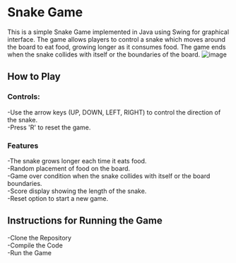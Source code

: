 # Snake Game

This is a simple Snake Game implemented in Java using Swing for graphical interface. The game allows players to control a snake which moves around the board to eat food, growing longer as it consumes food. The game ends when the snake collides with itself or the boundaries of the board.
![image](https://github.com/Ishaan1710/Classic-Snake-Game/assets/128537896/c19f0c2f-c004-47cb-a64d-0faea94c225a)

## How to Play
### Controls:
  -Use the arrow keys (UP, DOWN, LEFT, RIGHT) to control the direction of the snake.<br/>
  -Press 'R' to reset the game.<br/>
### Features
  -The snake grows longer each time it eats food.<br/>
  -Random placement of food on the board.<br/>
  -Game over condition when the snake collides with itself or the board boundaries.<br/>
  -Score display showing the length of the snake.<br/>
  -Reset option to start a new game.<br/>

## Instructions for Running the Game
  -Clone the Repository<br/>
  -Compile the Code<br/>
  -Run the Game <br/>
